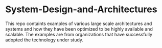 # System-Design-and-Architectures
This repo containts examples of various large scale architectures and systems
and how they have been optimized to be highly available and scalable.
The examples are from organizations that have successfully adopted the technology under study.